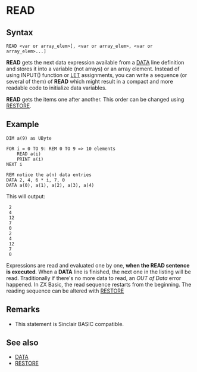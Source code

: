 # READ

## Syntax
```
READ <var or array_elem>[, <var or array_elem>, <var or array_elem>...] 
```
**READ** gets the next data expression available from a [DATA](data.md) line definition and stores it into a variable (not arrays) or an array element.
Instead of using INPUT() function or [LET](let.md) assignments, you can write a sequence (or several of them) of **READ** which might result in a compact and more readable code to initialize data variables.

**READ** gets the items one after another. This order can be changed using [RESTORE](restore.md). 

## Example

```
DIM a(9) as UByte

FOR i = 0 TO 9: REM 0 TO 9 => 10 elements
    READ a(i)
    PRINT a(i)
NEXT i

REM notice the a(n) data entries
DATA 2, 4, 6 * i, 7, 0
DATA a(0), a(1), a(2), a(3), a(4)
```

This will output:

```
 2
 4
 12
 7
 0
 2
 4
 12
 7
 0
```
Expressions are read and evaluated one by one, **when the READ sentence is executed**. When a **DATA** line is finished, the next one in the listing will be read.
Traditionally if there's no more data to read, an _OUT of Data_ error happened. In ZX Basic, the read sequence restarts from the beginning.
The reading sequence can be altered with [RESTORE](restore.md)

## Remarks
* This statement is Sinclair BASIC compatible.

## See also
* [DATA](data.md)
* [RESTORE](restore.md)
